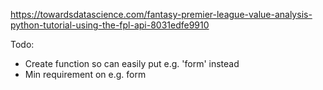 https://towardsdatascience.com/fantasy-premier-league-value-analysis-python-tutorial-using-the-fpl-api-8031edfe9910

Todo:
- Create function so can easily put e.g. 'form' instead
- Min requirement on e.g. form